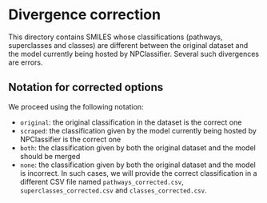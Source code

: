 # Divergence correction

This directory contains SMILES whose classifications (pathways, superclasses and classes) are different between the original dataset and the model currently being hosted by NPClassifier. Several such divergences are errors.

## Notation for corrected options

We proceed using the following notation:

- `original`: the original classification in the dataset is the correct one
- `scraped`: the classification given by the model currently being hosted by NPClassifier is the correct one
- `both`: the classification given by both the original dataset and the model should be merged
- `none`: the classification given by both the original dataset and the model is incorrect. In such cases, we will provide the correct classification in a different CSV file named `pathways_corrected.csv`, `superclasses_corrected.csv` and `classes_corrected.csv`.
